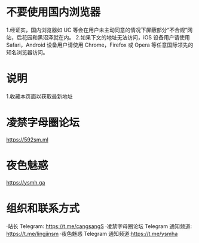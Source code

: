 # 不要使用国内浏览器

1.经证实，国内浏览器如 UC 等会在用户未主动同意的情况下屏蔽部分“不合规”网站，后花园和黑沼泽就在内。
2.如果下文的地址无法访问，iOS 设备用户请使用 Safari，Android 设备用户请使用 Chrome，Firefox 或 Opera 等任意国际领先的知名浏览器访问。

# 说明

1.收藏本页面以获取最新地址

# 凌禁字母圈论坛

https://592sm.ml

# 夜色魅惑

https://ysmh.ga

# 组织和联系方式
·站长 Telegram: https://t.me/cangsangS
·凌禁字母圈论坛 Telegram 通知频道: https://t.me/lingjinsm
·夜色魅惑      Telegram 通知频道:https://t.me/ysmha
